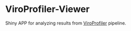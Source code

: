 # ViroProfiler-Viewer

Shiny APP for analyzing results from [ViroProfiler](https://github.com/deng-lab/viroprofiler) pipeline.
